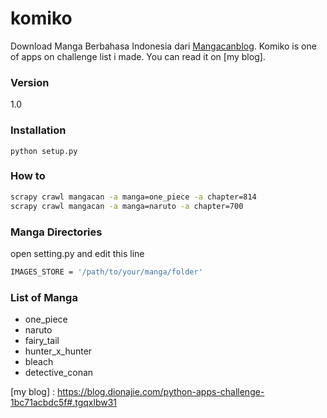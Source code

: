 # komiko
Download Manga Berbahasa Indonesia dari [Mangacanblog]. Komiko is one of apps on challenge list i made. You can read it on [my blog].

### Version
1.0

### Installation
``` python setup.py ```

### How to
``` sh
scrapy crawl mangacan -a manga=one_piece -a chapter=814 
scrapy crawl mangacan -a manga=naruto -a chapter=700 
```

### Manga Directories
open setting.py and edit this line
```sh
IMAGES_STORE = '/path/to/your/manga/folder' 
```

### List of Manga
* one_piece
* naruto
* fairy_tail
* hunter_x_hunter
* bleach
* detective_conan




[Mangacanblog]: <http://mangacanblog.com>
[my blog] : <https://blog.dionajie.com/python-apps-challenge-1bc71acbdc5f#.tgqxlbw31>